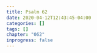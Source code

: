 ```yaml
---
title: Psalm 62
date: 2020-04-12T12:43:45-04:00
categories: []
tags: []
chapter: "062"
inprogress: false
---
```


